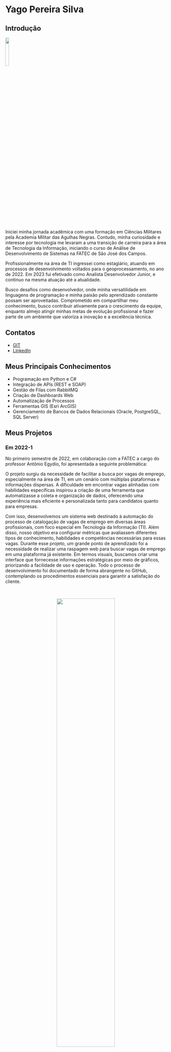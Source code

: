 # Yago Pereira Silva

## Introdução
<img src='/readme/yago.jpeg' width="15%" />

Iniciei minha jornada acadêmica com uma formação em Ciências Militares pela Academia Militar das Agulhas Negras. Contudo, minha curiosidade e interesse por tecnologia me levaram a uma transição de carreira para a área de Tecnologia da Informação, iniciando o curso de Análise de Desenvolvimento de Sistemas na FATEC de São José dos Campos.

Profissionalmente na área de TI ingressei como estagiário, atuando em processos de desenvolvimento voltados para o geoprocessamento, no ano de 2022. Em 2023 fui efetivado como Analista Desenvolvedor Junior, e continuo na mesma atuação até a atualidade. 

Busco desafios como desenvolvedor, onde minha versatilidade em linguagens de programação e minha paixão pelo aprendizado constante possam ser aproveitadas. Comprometido em compartilhar meu conhecimento, busco contribuir ativamente para o crescimento da equipe, enquanto almejo atingir minhas metas de evolução profissional e fazer parte de um ambiente que valoriza a inovação e a excelência técnica.

## Contatos
* [GIT](https://github.com/YagoPSilva)
* [LinkedIn](https://www.linkedin.com/in/yago-pereira21/)

## Meus Principais Conhecimentos
* Programação em Python e C#
* Integração de APIs (REST e SOAP)
* Gestão de Filas com RabbitMQ
* Criação de Dashboards Web
* Automatização de Processos
* Ferramentas GIS (Esri ArcGIS)
* Gerenciamento de Bancos de Dados Relacionais (Oracle, PostgreSQL, SQL Server)

## Meus Projetos

### Em 2022-1


No primeiro semestre de 2022, em colaboração com a FATEC a cargo do professor Antônio Egydio, foi apresentada a seguinte problemática:

O projeto surgiu da necessidade de facilitar a busca por vagas de emprego, especialmente na área de TI, em um cenário com múltiplas plataformas e informações dispersas. A dificuldade em encontrar vagas alinhadas com habilidades específicas inspirou a criação de uma ferramenta que automatizasse a coleta e organização de dados, oferecendo uma experiência mais eficiente e personalizada tanto para candidatos quanto para empresas.

Com isso, desenvolvemos um sistema web destinado à automação do processo de catalogação de vagas de emprego em diversas áreas profissionais, com foco especial em Tecnologia da Informação (TI). Além disso, nosso objetivo era configurar métricas que avaliassem diferentes tipos de conhecimento, habilidades e competências necessárias para essas vagas. Durante esse projeto, um grande ponto de aprendizado foi a necessidade de realizar uma raspagem web para buscar vagas de emprego em uma plataforma já existente. Em termos visuais, buscamos criar uma interface que fornecesse informações estratégicas por meio de gráficos, priorizando a facilidade de uso e operação. Todo o processo de desenvolvimento foi documentado de forma abrangente no GitHub, contemplando os procedimentos essenciais para garantir a satisfação do cliente.

<br>
  <p align="center">
    <img src="readme/2022-1/gif-home-vagas.gif" width="60%" />
</p>

<details>
  <summary>Ver mais</summary>
  
<br>
  <p align="center">
    <img src="readme/2022-1/cadastro-login-interfaceadm.gif" width="60%" />
</p>

<br>
  <p align="center">
    <img src="readme/2022-1/cursos-metricas-localização.gif" width="60%" />
</p>

</details>

Para mais informações:
[GIT](https://github.com/Fiv5TechCo/API-1ADS-2022-1)

#### Tecnologias Utilizadas
* HTML5 (Front-end) 
* CSS3 (Front-end)
* Java Script (Front-end)
* Bootstrap (Front-end)
* Python (Back-end)
* Flask (Back-end)
* SQLite (Banco de Dados)
* Github (Documentação e Versionamento)
* Figma (Prototipagem)

#### Contribuições Pessoais
Durante minha participação no projeto, desempenhei um papel essencial tanto no desenvolvimento técnico quanto na gestão eficaz da equipe. Como Scrum Master, fui encarregado de liderar e coordenar as atividades do time, garantindo a adesão aos princípios ágeis e promovendo um ambiente de trabalho colaborativo e produtivo.

Minhas responsabilidades incluíam o gerenciamento das tarefas da equipe, desde o planejamento até a entrega, utilizando metodologias ágeis para garantir o cumprimento dos prazos e a qualidade do trabalho. Além disso, fui responsável por facilitar as reuniões diárias, as sessões de planejamento de sprint e as retrospectivas, promovendo a comunicação eficaz e a resolução de impedimentos.

Além do meu papel como Scrum Master, também contribuí ativamente para o desenvolvimento técnico do projeto. Fui responsável pela implementação das rotas e pela configuração inicial da aplicação com Flask, além de criar a conexão com o banco de dados SQLite e a realização da raspagem de dados por meio da biblioteca Beautiful Soup.

Na parte de interface do usuário, atuei a criação de templates HTML dinâmicos e a estilização com Bootstrap, garantindo uma experiência de usuário atraente e intuitiva. Também implementei situações lógicas em HTML usando o Jinja, como a paginação, para melhorar a usabilidade da plataforma.

Adicionalmente, desempenhei um papel-chave na geração de gráficos de burndown, fornecendo uma visão clara do progresso do projeto ao longo do tempo e auxiliando na identificação de possíveis desafios e áreas de melhoria.

Minha abordagem, combinada com minhas habilidades técnicas e de liderança, foram fundamentais para o sucesso deste projeto. Estou extremamente orgulhoso de ter contribuído de maneira significativa tanto para o desenvolvimento técnico quanto para a gestão eficaz da equipe.

#### Hard Skills
* HTML5 - Capacidade de criar estruturas semânticas em páginas web, proporcionando uma organização clara e eficiente do conteúdo. (Tenho autonomia)
* CSS3 - Habilidade para estilizar páginas web de forma autônoma, garantindo uma apresentação visual atrativa e coerente com os padrões modernos de design, utilizando frameworks como Bootstrap para agilizar o desenvolvimento. (Tenho autonomia)
* JavaScript - Competência em manipular o DOM e desenvolver lógica de programação, enriquecendo a interatividade e funcionalidade das aplicações web, e também utilizando frameworks como jQuery para simplificar o desenvolvimento. (Tenho autonomia)
* Python - Habilidade em desenvolver lógica de programação de maneira independente, utilizando Python como linguagem principal e também frameworks como Flask para desenvolvimento web. (Tenho autonomia)
* SQL - Capacidade de realizar operações CRUD de forma autônoma em bancos de dados SQLite, garantindo a eficiência e integridade na manipulação de dados. (Tenho autonomia)
* Scrum Master - Experiência em liderar equipes e coordenar atividades de acordo com metodologias ágeis, garantindo o cumprimento de prazos e a qualidade do trabalho. (Tenho autonomia)
* Gráficos de Burndown - Capacidade de criar e interpretar gráficos de burndown, fornecendo insights valiosos sobre o progresso do projeto ao longo do tempo e auxiliando na tomada de decisões estratégicas. (Tenho autonomia)

#### Soft Skills
* Proatividade - Tomei iniciativas de codificar grande parte do projeto, mesmo como Scrum Master, devido a falta de entregas da equipe.
* Adaptabilidade - Demonstrei flexibilidade como Scrum Master, me adequando ao cenário de baixo comprometimento de alguns membros da equipe.

### Em 2022-2


No segundo semestre de 2022, em parceria com a TrackCash uma empresa de gestão financeira, foi apresentada a seguinte problemática:

Otimizar a reconciliação financeira, que era um processo manual e suscetível a erros, envolvendo dados de diferentes fontes como API’s e planilhas. A falta de uma solução integrada dificultava a consolidação eficiente dessas informações e gerava retrabalho. 

Com isso, propomos o desenvolvimento de um Software Desktop com o objetivo de otimizar o processo de reconciliação financeira. O projeto visa criar uma plataforma que autorize o acesso automatizado às informações de vendas dos clientes da TrackCash por meio de API's e planilhas, simplificando a conciliação financeira. Nosso foco será garantir uma interface intuitiva e segura, priorizando a proteção dos dados dos clientes. Todo o processo será documentado e implementado seguindo as melhores práticas de gestão de projetos, com o compromisso de atender às necessidades específicas da TrackCash.

<br>
  <p align="center">
    <img src="/readme/2022-2/Cadastro_canais_adm.gif" width="60%" />
</p>

<details>
  <summary>Ver mais</summary>

<br>
  <p align="center">
    <img src="/readme/2022-2/Config_canais.gif" width="60%" />
</p>

<br>
  <p align="center">
    <img src="/readme/2022-2/Config_canais_token.gif" width="60%" />
</p>

</details>

Para mais informações:
[GIT](https://github.com/micael-leal/API-FATEC-2-SEM)

#### Tecnologias Utilizadas
* Java (Back-end e Front-end com JavaFX)
* MySQL (Banco de Dados)
* Figma (Prototipagem)
* Git (Versionamento)
* Github (Documentação e Versionamento)
* Scene Builder (Front-end)

#### Contribuições Pessoais
Durante o projeto em parceria com a TrackCash participei de várias etapas fundamentais do desenvolvimento do Software Desktop voltado para otimização do processo de reconciliação financeira. Em primeiro lugar, contribuí significativamente com a configuração do banco de dados, criando um script SQL detalhado que contemplava a criação das tabelas necessárias e auxiliando na modelagem dos dados, garantindo uma estrutura sólida e eficiente para armazenar as informações financeiras dos clientes da TrackCash.

Além disso, fui responsável pela implementação da lógica de recuperação de e-mail, um aspecto crucial para a segurança e a conveniência dos usuários do sistema. Utilizei o protocolo SMTP e o pacote Java Mail para desenvolver um mecanismo robusto que permitisse o envio seguro de tokens de recuperação de senha para os clientes da TrackCash, proporcionando uma experiência de usuário tranquila e confiável.

Outra contribuição significativa foi a criação da interface gráfica do sistema utilizando JavaFX, com o apoio do Scene Builder. Esta etapa envolveu a concepção e implementação de telas intuitivas e visualmente atraentes, garantindo uma experiência de usuário agradável e eficiente. Além disso, trabalhei na implementação das funcionalidades de login como administrador, garantindo que apenas usuários autorizados tivessem acesso privilegiado ao sistema, e desenvolvi interfaces adicionais para as operações específicas de administrador, garantindo uma usabilidade fluida e consistente em todo o sistema.

#### Hard Skills
* SQL - Habilidade em criar scripts SQL para configuração de bancos de dados e modelagem de dados, assegurando uma estrutura sólida e eficiente para armazenamento de informações financeiras. (Tenho autonomia)
* Protocolo SMTP e Java Mail - Competência em utilizar protocolos de comunicação e pacotes específicos como Java Mail para implementar a funcionalidade de recuperação de e-mail, garantindo a segurança e confiabilidade no envio de tokens de recuperação de senha. (Tenho autonomia)
* JavaFX e Scene Builder - Capacidade de desenvolver interfaces gráficas utilizando JavaFX e Scene Builder, proporcionando uma experiência de usuário intuitiva e atraente, e facilitando a interação com o sistema. (Tenho autonomia parcial)
* Administração de Privilégios de Usuário - Habilidade em implementar funcionalidades de login como administrador e definir privilégios de usuário, assegurando que apenas usuários autorizados tenham acesso privilegiado ao sistema. (Tenho autonomia)
* Desenvolvimento Independente - Competência em trabalhar de forma autônoma na implementação de funcionalidades específicas do projeto, demonstrando capacidade de resolver problemas e alcançar objetivos sem supervisão direta. (Tenho autonomia)

#### Soft Skills
* Comunicação Efetiva - Capacidade de comunicar de forma clara e eficiente ao entrar em um novo grupo, o qual já tinha suas características, e mesmo assim agregar com ideias e pensamentos.
* Resiliência - Capacidade de lidar com desafios e contratempos, como a saída do curso de um dos integrantes do grupo, o que gerou uma nova carga nos demais.

### Em 2023-1


No primeiro semestre de 2023, em colaboração com a Visiona uma empresa de sensioramento remoto e telecomunicações, foi apresentada a seguinte problemática:

Implementar sistemas de autenticação e gestão de usuários de forma segura e eficiente em aplicações web. A gestão de senhas e a recuperação de contas, muitas vezes, não são bem implementadas, deixando dados sensíveis vulneráveis. Além disso, a falta de uma navegação clara e a ausência de páginas de erro personalizadas comprometem a experiência do usuário, gerando a necessidade de uma solução mais robusta e intuitiva.

Com isso, nosso objetivo foi desenvolver um aplicativo web escalável baseado em microsserviços, adotando os princípios SOLID. O projeto abrangeu todas as etapas, desde documentação até implementação e distribuição, com uso de Git, code review e CI/CD. Optamos por um banco de dados relacional para garantir a transformação eficiente de dados em informações. A proposta central envolveu a criação de um sistema de gerenciamento de usuários completo, incluindo funcionalidades como criação, visualização, edição e remoção, junto a um serviço de autenticação/autorização robusto. Este projeto representou uma oportunidade para aplicar teoria na prática, resultando em uma solução de software de alta qualidade e desempenho.

<br>
  <p align="center">
    <img src="readme/2023-1/login_dashboard.gif" width="60%" />
</p>

Para mais informações:
[GIT](https://github.com/CamilaRedondo/API-FATEC-3-SEM/tree/Development)

#### Tecnologias Utilizadas
* React (Front-end)
* NodeJS (Back-end)
* Postgres (Banco de Dados)
* Git (Versionamento)
* Github (Documentação e Versionamento)
* Figma (Prototipagem)

#### Contribuições Pessoais
Durante o primeiro semestre de 2023 desempenhei um papel importante em várias etapas do desenvolvimento da aplicação web. Em primeiro lugar, concentrei-me na criação da página de login e na implementação de componentes reutilizáveis com React no frontend. Esta tarefa foi fundamental para garantir uma interface de usuário dinâmica e responsiva, facilitando a interação dos usuários com a aplicação.

Além disso, assumi a responsabilidade pela segurança do sistema, especialmente no que diz respeito à encriptação de senhas utilizando a biblioteca Bcrypt. Esta medida foi essencial para proteger os dados sensíveis dos usuários contra possíveis ataques cibernéticos.

Outra área na qual contribuí significativamente foi na verificação da navegação na aplicação, assegurando redirecionamentos eficientes entre as diferentes páginas. Isso proporcionou uma experiência de usuário mais suave e intuitiva.

Trabalhei na implementação do sistema de recuperação de senhas por e-mail, com foco especial nas rotas de atualização de senha no backend. Isso exigiu a integração de diferentes componentes do sistema, desde a geração de tokens até a interação com serviços de e-mail, para garantir uma experiência de usuário contínua e segura.

Por fim, contribuí para a criação de uma página de not found personalizada, incluindo o design, para melhorar a experiência do usuário em situações de erro. Esta etapa foi importante para garantir uma experiência consistente e agradável para os usuários, mesmo em casos de páginas não encontradas.

#### Hard Skills
* React - Competência em desenvolver interfaces de usuário dinâmicas e responsivas utilizando o framework React, garantindo uma experiência de usuário fluída e interativa. (Tenho autonomia)
* Node.js - Habilidade em desenvolver o backend da aplicação utilizando Node.js, permitindo a construção de servidores web eficientes e escaláveis. (Tenho autonomia)
* Encriptação de Senhas com Bcrypt - Capacidade de implementar segurança de dados eficaz, protegendo as senhas dos usuários por meio da encriptação utilizando a biblioteca Bcrypt. (Tenho autonomia)
* Integração de Serviços de E-mail - Competência em integrar serviços de e-mail à aplicação, possibilitando o envio de e-mails automatizados para recuperação de senhas e outras funcionalidades. (Tenho autonomia)
* Verificação de Navegação na Aplicação - Habilidade em garantir uma navegação suave e intuitiva na aplicação, assegurando redirecionamentos eficientes entre as diferentes páginas. (Tenho autonomia)
* Criação de Interfaces Gráficas com Design - Capacidade de criar interfaces gráficas visualmente atrativas e funcionais, contribuindo para uma experiência de usuário agradável e eficiente. (Tenho autonomia)
* Desenvolvimento de Requisições HTTP com Fetch - Competência em realizar requisições HTTP utilizando o método Fetch do React, permitindo a comunicação entre o frontend e o backend de forma eficiente e assíncrona. (Tenho autonomia)
* Manipulação de Dados em Bancos de Dados Relacionais - Habilidade em realizar operações CRUD (Create, Read, Update, Delete) em bancos de dados relacionais, garantindo a eficiência na manipulação de dados da aplicação. (Tenho autonomia)

#### Soft Skills
* Resolução de Problemas - Enfrentamos confrontos internos no grupo, infelizmente devido a falta de entregaas e qualidade acabamos optando pela demissão de um membro, o que acabou por gerar a saída de alguns integrantes para os próximos projetos.
* Adaptabilidade - Adaptei-me a novas tecnologias nunca utilizadas de front-end, já que em ambiente de trabalho sempre tive pouco contato com essa parte do desenvolvimento.

### Em 2023-2


No segundo semestre de 2023, em parceria com a Greenneat uma empresa voltada para confecção de produtos sustentáveis, foi apresentada a seguinte problemática:

Otimizar o descarte e reaproveitamento de óleo em estabelecimentos comerciais, que muitas vezes enfrentam dificuldades em gerenciar esse resíduo de forma eficiente. A falta de um sistema de controle dificultava a implementação de uma economia circular, onde o óleo poderia ser transformado em créditos para a compra de produtos sustentáveis. Assim, a Greenneat vislumbrou a oportunidade de criar uma plataforma que conectasse estabelecimentos e parceiros, incentivando o reaproveitamento do óleo e promovendo práticas mais sustentáveis.

Com isso, desenvolvemos uma plataforma inovadora com o objetivo de gerenciar créditos utilizados como contrapartida na coleta de materiais pelos parceiros nos estabelecimentos cadastrados. Esta solução permitiu aos parceiros comparar e revender óleo para a Greenneat, utilizando os créditos obtidos para adquirir saneantes na loja virtual da empresa. Além disso, a plataforma ofereceu acesso a um histórico detalhado de transações para parceiros e estabelecimentos, enquanto o administrador teve controle total sobre os registros e acesso a um dashboard com informações estratégicas sobre a economia circular.

<br>
  <p align="center">
    <img src="readme/2023-2/cadastro.gif" width="60%" />
</p>

<details>
  <summary>Ver mais</summary>

<br>
  <p align="center">
    <img src="readme/2023-2/login_recuperacaoSenha.gif" width="60%" />
</p>

</details>

Para mais informações:
[GIT](https://github.com/JoaoHenrique7/API-FATEC-4-SEM)

#### Tecnologias Utilizadas
* React (Front-end)
* NodeJS (Back-end)
* Git (Versionamento)
* Figma (Prototipagem)
* Github (Documentação e Versionamento)
* SQLite (Banco de Dados)

#### Contribuições Pessoais
Durante o projeto, desempenhei um papel fundamental em várias áreas-chave. Em primeiro lugar, liderei a criação de um sistema abrangente de listagem de usuários, tanto no frontend, desenvolvendo uma tabela componentizada utilizando React, quanto no backend, onde fui responsável pela implementação das rotas correspondentes. Esta funcionalidade foi crucial para garantir uma interface intuitiva e eficiente para os usuários.

Além disso, concentrei meus esforços na funcionalidade principal do sistema, que envolvia transações de óleo entre os usuários. Desenvolvi os formulários no frontend e implementei toda a lógica no backend, assegurando o correto armazenamento das informações no banco de dados. Isso incluiu não apenas a lógica de negócios para processar as transações, mas também a criação de algoritmos para converter valores e garantir a precisão dos cálculos.

Um aspecto adicional do meu trabalho foi a implementação de um serviço para permitir que os usuários atualizassem a quantidade de óleo disponível para transações. Este serviço foi projetado para ser simples e intuitivo, oferecendo aos usuários uma maneira fácil de manter seus estoques atualizados e prontos para transações futuras.

#### Hard Skills
* React - Competência em desenvolver componentes reutilizáveis e construir interfaces de usuário dinâmicas, proporcionando uma experiência interativa e responsiva para os usuários. (Tenho autonomia)
* Node.js - Habilidade para criar e gerenciar o backend da aplicação, desenvolvendo rotas, controladores e serviços para processar as requisições dos clientes de forma eficiente. (Tenho autonomia)
* Utilização de Banco de Dados SQLite - Habilidade em usar o SQLite para armazenar e gerenciar dados relevantes para a aplicação, como registros de transações e controle de estoque disponível. (Tenho autonomia)
* Lógica de Programação - Competência em desenvolver algoritmos e estruturas de dados eficientes, exemplificada na implementação da lógica de transações de óleo entre os usuários, garantindo o correto processamento e registro das transações. (Tenho autonomia)
* Análise de Requisitos e Regras de Negócio - Habilidade em compreender e interpretar requisitos do cliente e regras de negócio, demonstrada na análise e implementação das funcionalidades principais do sistema, como o processo de transação de óleo e controle de estoque disponível. (Tenho autonomia)

#### Soft Skills
* Adaptabilidade - Flexibilidade para ajustar junto ao grupo o que seria entregado, devido a baixa colaboração da embpresa parceira na execução do projeto, a qual se mostrou totalmente ausente do processo de esclarecimento de dúvidas no desenvolvimento.
* Atitude Proativa - Iniciativa em antecipar possíveis problemas na lógica de transações de óleo e tomar medidas preventivas para evitá-los, garantindo a estabilidade e o desempenho do sistema durante todo o desenvolvimento.

### Em 2024-1


No primeiro semestre de 2024, em colaboração com a Oracle empresa multinacional de tecnologia e informática norte-americana, especializada no desenvolvimento e comercialização de hardware, softwares, bancos de dados e serviços de nuvem, foi apresentada a seguinte problemática:

Melhorar a gestão de seus parceiros de negócios, que até então era realizada de forma manual e descentralizada. A dificuldade em acompanhar o desenvolvimento de conhecimento, atualizar informações e gerar relatórios eficazes levou à criação de um sistema mobile integrado, com foco em automação, centralização de dados e facilitação do processo de tomada de decisão.

Com isso, desenvolvemos um sistema de gestão de parceiros em plataforma mobile para centralizar e automatizar atividades relacionadas à gestão de parceiros de negócios. O sistema permite cadastrar, editar, excluir e monitorar dados dos parceiros, acompanhando o desenvolvimento de conhecimento para remuneração e extraindo relatórios de desempenho. Priorizamos uma interface intuitiva e eficiente, incluindo funcionalidades de administração com cadastro e edição de administradores, além de um sistema de login com diferentes níveis de acesso. Todo o desenvolvimento foi documentado no GitHub, garantindo transparência e manutenção futura.

<br>
  <p align="center">
    <img src="readme/2024-1/loginAdministrador.gif" width="30%" />
</p>

<details>
  <summary>Ver mais</summary>

<br>
  <p align="center">
    <img src="readme/2024-1/loginConsultorAliancas.gif" width="30%" />
</p>

<br>
  <p align="center">
    <img src="readme/2024-1/adicionarConsultorAliancas.gif" width="30%" />
</p>

<br>
  <p align="center">
    <img src="readme/2024-1/editarConsultorAliancas.gif" width="30%" />
</p>

<br>
  <p align="center">
    <img src="readme/2024-1/adicionarParceiro.gif" width="30%" />
</p>

<br>
  <p align="center">
    <img src="readme/2024-1/adicionarTrackExpertise.gif" width="30%" />
</p>

<br>
  <p align="center">
    <img src="readme/2024-1/dashboard.gif" width="30%" />
</p>

<br>
  <p align="center">
    <img src="readme/2024-1/filter.gif" width="30%" />
</p>

</details>

Para mais informações:
[GIT](https://github.com/henriqFerreira/API-FATEC-5-SEM)

#### Tecnologias Utilizadas
* React Native (Front-end)
* NodeJS (Back-end)
* Git (Versionamento)
* Figma (Prototipagem)
* Github (Documentação e Versionamento)
* MongoDB (Banco de Dados)

#### Contribuições Pessoais
Como Product Owner, atuei diretamente junto ao cliente, definindo requisitos essenciais, histórias de usuário detalhadas e critérios de aceitação claros. Esta interação constante garantiu que as necessidades do cliente fossem plenamente compreendidas e traduzidas de forma eficaz nas funcionalidades do sistema. Além disso, fui responsável pela confecção e manutenção dos backlogs do produto e de cada sprint, priorizando tarefas de acordo com o valor de negócio e a urgência, assegurando uma entrega contínua de valor.

No front-end, desenvolvi funcionalidades para a usabilidade do sistema, incluindo a criação de filtros dinâmicos de pesquisa com base em nome e email, que facilitam a localização rápida de informações. Também desenvolvi componentes para a máscara de senhas, aumentando a segurança das entradas de dados e aprimorando a experiência do usuário.

Além disso, fui responsável pela modelagem das collections no MongoDB. Esta tarefa envolveu definir a estrutura de dados de forma eficiente e alinhada aos requisitos do sistema, garantindo que o armazenamento e a recuperação das informações fossem rápidos e precisos, suportando todas as funcionalidades planejadas para o sistema.

#### Hard Skills
* Product Owner - Experiência em trabalhar diretamente com o cliente para definir requisitos, histórias de usuário e critérios de aceitação, assegurando uma compreensão clara das necessidades do negócio e uma entrega eficaz de funcionalidades. (Tenho autonomia)
* Backlog Management - Habilidade em criar e manter backlogs de produto e sprint, priorizando tarefas com base no valor de negócio e urgência, garantindo uma entrega contínua e alinhada às expectativas do cliente. (Tenho autonomia)
* React Native - Competência em desenvolver aplicações móveis nativas utilizando React Native, criando interfaces de usuário dinâmicas e responsivas que melhoram a experiência do usuário. (Tenho autonomia parcial)
* TypeScript - Habilidade em utilizar TypeScript para desenvolver código seguro e escalável, garantindo maior robustez e facilidade de manutenção no desenvolvimento. (Tenho autonomia)
* MongoDB - Competência em modelar collections e estruturar dados de forma eficiente, assegurando uma manipulação e recuperação de dados rápida e precisa. (Tenho autonomia)

#### Soft Skills
* Comunicação Efetiva - Transmissão clara dos requisitos do cliente para a equipe de desenvolvimento, garantindo uma compreensão precisa das necessidades do projeto.
* Colaboração - Trabalhei de forma colaborativa com a equipe de desenvolvimento na implementação de funcionalidades, compartilhando ideias e soluções para alcançar os objetivos do projeto.
* Pensamento Crítico - Análise crítica dos requisitos do projeto, avaliando as possíveis implicações e tomando decisões fundamentadas para alcançar os objetivos estabelecidos.

### Em 2024-2


No segundo semestre de 2024, em parceria com a empresa Dom Rock a qual é voltada ao ramo de tecnologia de dados, foi apresentada a seguinte problemática:

A dificuldade que empresas de e-commerce enfrentam para analisar grandes volumes de comentários de clientes e transformar esse feedback em ações de marketing eficazes. Com a crescente quantidade de avaliações online, identificar pontos de melhoria e destaques se tornou uma tarefa complexa devido à natureza desestruturada desses dados. Para resolver esse desafio, desenvolvemos um chatbot de IA generativa capaz de extrair insights relevantes e fornecer respostas em linguagem natural, facilitando a análise estratégica e a tomada de decisões.

Com isso, desenvolvemos um chatbot de IA generativa voltado para melhorar o marketing em e-commerce, extraindo insights de comentários de clientes sobre suas experiências de compra. Utilizando uma base pública com mais de 100 mil registros da B2W, criamos um pipeline que processa comentários de produtos e os armazena em um banco de vetores, integrando a técnica RAG (Retrieval Augmented Generation) com modelos LLM como GPT-2 e Llama. Para isso, empregamos o framework Langchain em Python e ChromaDB, além de uma interface intuitiva desenvolvida em Vue.js para que o usuário final interaja em linguagem natural. Todo o projeto foi documentado e publicado no GitHub para consulta futura e aprimoramento.

<br>
  <p align="center">
    <img src="/readme/2024-2/usabilidade_sprint_3_rf5.gif" width="60%" />
</p>

<details>
  <summary>Ver mais</summary>

<br>
  <p align="center">
    <img src="/readme/2024-2/usabilidade_sprint_1.gif" width="60%" />
</p>

<br>
  <p align="center">
    <img src="/readme/2024-2/usabilidade_sprint_2_rf1.gif" width="60%" />
</p>

<br>
  <p align="center">
    <img src="/readme/2024-2/usabilidade_sprint_2_rf3.gif" width="60%" />
</p>

<br>
  <p align="center">
    <img src="/readme/2024-2/usabilidade_sprint_3_rf4.gif" width="60%" />
</p>

</details>

Para mais informações:
[GIT](https://github.com/CamilaRedondo/API-FATEC-6-SEM)

#### Tecnologias Utilizadas
* Vue.js (Front-end)
* Python (Back-end)
* Git (Versionamento)
* Llama3 (Base do LLM)
* Github (Documentação e Versionamento)
* ChromaDB (Banco de Dados)

#### Contribuições Pessoais
Minha primeira contribuição no projeto foi como desenvolvedor, focando na escolha das estratégias de embeddings e divisão de textos (chunks). Para isso, realizei diversos testes com diferentes modelos de LLM, optando por um modelo gratuito da Groq baseado em LLaMA-3. Meu objetivo foi garantir que o chatbot pudesse extrair de forma eficiente e precisa as informações relevantes dos comentários de clientes. Testei diversas configurações para otimizar a performance e a precisão das respostas, ajustando o tamanho dos chunks e a forma como os embeddings eram gerados para melhorar a qualidade das buscas.

Em seguida, enfrentei e resolvi desafios significativos relacionados ao consumo de memória, que inicialmente comprometiam o processamento dos grandes volumes de dados. Ajustei o pipeline de forma a otimizar o uso da memória e garantir que todos os registros pudessem ser processados para o embedding. Para lidar com a necessidade de armazenamento eficiente dos vetores resultantes, implementei o processo de persistência no ChromaDB, permitindo buscas rápidas e eficientes durante o uso do chatbot. Essa otimização foi crucial para garantir que o sistema pudesse lidar com grandes bases de dados sem interrupções.

Por fim, realizei uma refatoração completa do código Python envolvido no projeto, focando na organização e modularidade. Reestruturei o código para torná-lo mais legível e de fácil manutenção, além de eliminar redundâncias e melhorar a eficiência geral. Com essa refatoração, conseguimos um desempenho superior na integração dos componentes, garantindo que o pipeline de processamento de dados, a geração de embeddings e a busca no banco vetorial fossem realizados de forma fluida e otimizada. Essa abordagem também facilitou futuras expansões e ajustes no sistema, tornando-o mais robusto e escalável.

#### Hard Skills
* Python - Capacidade de desenvolver e refatorar códigos de forma eficiente, otimizando a modularidade e desempenho em projetos complexos de processamento de linguagem natural, utilizando bibliotecas como Langchain para integração com LLMs. (Tenho autonomia)
* Modelos de Linguagem (LLM) - Experiência na escolha, ajuste e implementação de modelos como o Groq baseado em LLaMA-3, incluindo a definição de estratégias de embeddings e otimização para processamento de consultas em linguagem natural. (Tenho autonomia)
* Engenharia de Prompt - Habilidade em configurar e ajustar prompts para melhorar a precisão das respostas geradas por modelos de IA, garantindo que o chatbot forneça informações relevantes e contextualizadas. (Tenho autonomia)
* ChromaDB - Proficiência em utilizar bancos de dados vetoriais, implementando técnicas para persistência de embeddings, garantindo buscas eficientes e de baixa latência. (Tenho autonomia)
* Vue.js - Experiência em desenvolver interfaces amigáveis para usuários finais, utilizando frameworks modernos para garantir uma experiência interativa e intuitiva na interação com o chatbot. (Tenho autonomia parcial)

#### Soft Skills
* Comunicação Efetiva - Transmissão clara através de uma apresentação para o restante do grupo, explicando detalhadamente e mostrando as estratégias de Chunk e Embedding a serem utilizadas no projeto.
* Adaptabilidade - Trabalhei de forma a sempre tentar entender ao máximo o conhecimento de PLN (Processamento de Linguagem Natural) para execução do projeto através de documentações e bases teóricas, mesmo sendo o primeiro contato com a área de IA.
* Pensamento Crítico - Análise crítica dos resultados de testes com diferentes modelos de LLM e de Embedding, com a finalidade de escolher um que se encaixasse no projeto. No caso, o modelo LLM foi escolhido, sendo utilizado o llama-3, dentre os modelos gratuítos foi o que entregou melhor consistência semântica. 
